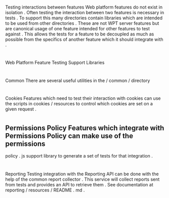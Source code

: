 #
Testing
interactions
between
features
Web
platform
features
do
not
exist
in
isolation
.
Often
testing
the
interaction
between
two
features
is
necessary
in
tests
.
To
support
this
many
directories
contain
libraries
which
are
intended
to
be
used
from
other
directories
.
These
are
not
WPT
server
features
but
are
canonical
usage
of
one
feature
intended
for
other
features
to
test
against
.
This
allows
the
tests
for
a
feature
to
be
decoupled
as
much
as
possible
from
the
specifics
of
another
feature
which
it
should
integrate
with
.
#
#
Web
Platform
Feature
Testing
Support
Libraries
#
#
#
Common
There
are
several
useful
utilities
in
the
/
common
/
directory
#
#
#
Cookies
Features
which
need
to
test
their
interaction
with
cookies
can
use
the
scripts
in
cookies
/
resources
to
control
which
cookies
are
set
on
a
given
request
.
#
#
#
Permissions
Policy
Features
which
integrate
with
Permissions
Policy
can
make
use
of
the
permissions
-
policy
.
js
support
library
to
generate
a
set
of
tests
for
that
integration
.
#
#
#
Reporting
Testing
integration
with
the
Reporting
API
can
be
done
with
the
help
of
the
common
report
collector
.
This
service
will
collect
reports
sent
from
tests
and
provides
an
API
to
retrieve
them
.
See
documentation
at
reporting
/
resources
/
README
.
md
.
